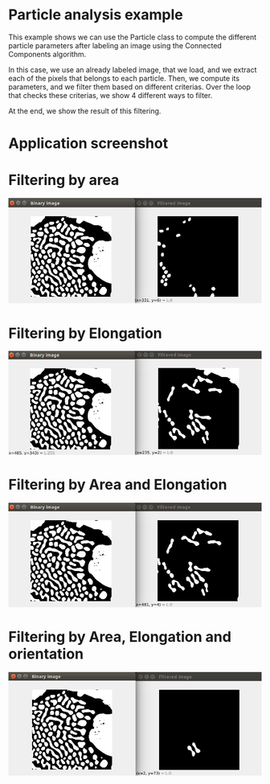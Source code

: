 # Particle analysis example
This example shows we can use the Particle class to compute the different
particle parameters after labeling an image using the Connected Components
algorithm.

In this case, we use an already labeled image, that we load, and we extract
each of the pixels that belongs to each particle. Then, we compute its parameters,
and we filter them based on different criterias. Over the loop that checks
these criterias, we show 4 different ways to filter.

At the end, we show the result of this filtering.
# Application screenshot
# Filtering by area
![app screenshot](/OpenCVExamples/13_ParticlesAnalysisExample/images/AreaFiltering.png)
# Filtering by Elongation
![app screenshot](/OpenCVExamples/13_ParticlesAnalysisExample/images/ElongationFiltering.png)
# Filtering by Area and Elongation
![app screenshot](/OpenCVExamples/13_ParticlesAnalysisExample/images/ElongationAndAreaFiltering.png)
# Filtering by Area, Elongation and orientation
![app screenshot](/OpenCVExamples/13_ParticlesAnalysisExample/images/ElongatioAreaOrientationFiltering.png)
